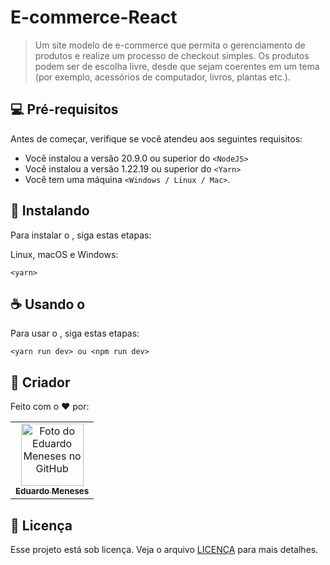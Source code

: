 
# E-commerce-React


> Um site modelo de e-commerce que permita o gerenciamento de produtos e realize um processo de checkout simples. Os produtos podem ser de escolha livre, desde que sejam coerentes em um tema (por exemplo, acessórios de computador, livros, plantas etc.).


## 💻 Pré-requisitos

Antes de começar, verifique se você atendeu aos seguintes requisitos:

- Você instalou a versão 20.9.0 ou superior do `<NodeJS>`
- Você instalou a versão 1.22.19 ou superior do `<Yarn>`
- Você tem uma máquina `<Windows / Linux / Mac>`.

## 🚀 Instalando <E-commerce-React>

Para instalar o <E-commerce-React>, siga estas etapas:

Linux, macOS e Windows:


```
<yarn>
```

## ☕ Usando o <E-commerce-React>

Para usar o <E-commerce-React>, siga estas etapas:

```
<yarn run dev> ou <npm run dev>
```

## 🤝 Criador

Feito com o ❤️ por:

<table>
  <tr>
    <td align="center">
      <a href="#" title="defina o titulo do link">
        <img src="https://avatars.githubusercontent.com/u/85969484?v=4" width="100px;" alt="Foto do Eduardo Meneses no GitHub"/><br>
        <sub>
          <b>Eduardo Meneses</b>
        </sub>
      </a>
    </td>
  </tr>
</table>


## 📝 Licença

Esse projeto está sob licença. Veja o arquivo [LICENÇA](LICENSE.md) para mais detalhes.